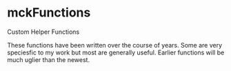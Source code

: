 # mckFunctions
Custom Helper Functions

These functions have been written over the course of years.
Some are very speciesfic to my work but most are generally useful.
Earlier functions will be much uglier than the newest.
